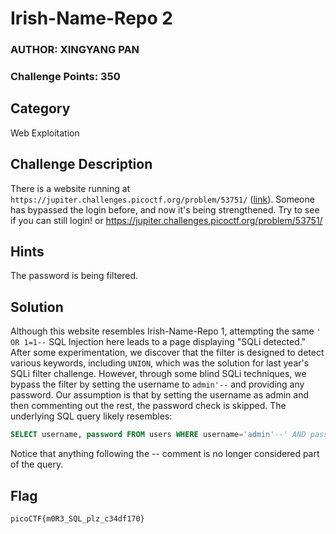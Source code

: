 # Irish-Name-Repo 2
### AUTHOR: XINGYANG PAN
### Challenge Points: 350

## Category
Web Exploitation

## Challenge Description
There is a website running at `https://jupiter.challenges.picoctf.org/problem/53751/` ([link](https://jupiter.challenges.picoctf.org/problem/53751/)). Someone has bypassed the login before, and now it's being strengthened. Try to see if you can still login! or https://jupiter.challenges.picoctf.org/problem/53751/
## Hints
The password is being filtered.
## Solution
Although this website resembles Irish-Name-Repo 1, attempting the same `' OR 1=1--` SQL Injection here leads to a page displaying "SQLi detected." After some experimentation, we discover that the filter is designed to detect various keywords, including `UNION`, which was the solution for last year's SQLi filter challenge. However, through some blind SQLi techniques, we bypass the filter by setting the username to `admin'--` and providing any password. Our assumption is that by setting the username as admin and then commenting out the rest, the password check is skipped. The underlying SQL query likely resembles:
```sql
SELECT username, password FROM users WHERE username='admin'--' AND password='';
```
Notice that anything following the -- comment is no longer considered part of the query.
## Flag
`picoCTF{m0R3_SQL_plz_c34df170}`